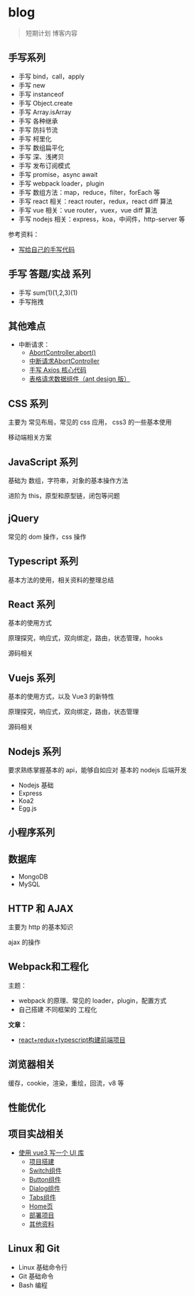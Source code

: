 # blog


> 短期计划 博客内容


## 手写系列

- 手写 bind，call，apply
- 手写 new
- 手写 instanceof
- 手写 Object.create
- 手写 Array.isArray
- 手写 各种继承
- 手写 防抖节流
- 手写 柯里化
- 手写 数组扁平化
- 手写 深、浅拷贝
- 手写 发布订阅模式
- 手写 promise，async await
- 手写 webpack loader，plugin
- 手写 数组方法：map，reduce，filter，forEach 等
- 手写 react 相关：react router，redux，react diff 算法
- 手写 vue 相关：vue router，vuex，vue diff 算法
- 手写 nodejs 相关：express，koa，中间件，http-server 等

参考资料：

 - [写给自己的手写代码](https://juejin.cn/post/6924912691102351368)

## 手写 答题/实战 系列

- 手写 sum(1)(1,2,3)(1)
- 手写拖拽

## 其他难点

- 中断请求：
  - [AbortController.abort()](https://developer.mozilla.org/zh-CN/docs/Web/API/AbortController/abort)
  - [中断请求AbortController](https://www.jianshu.com/p/16335f161498)
  - [手写 Axios 核心代码](https://juejin.cn/post/6936877920304496677)
  - [表格请求数据组件（ant design 版）](https://juejin.cn/post/6934326406314737672)


## CSS 系列

主要为 常见布局，常见的 css 应用， css3 的一些基本使用

移动端相关方案

## JavaScript 系列

基础为 数组，字符串，对象的基本操作方法

进阶为 this，原型和原型链，闭包等问题

## jQuery

常见的 dom 操作，css 操作

## Typescript 系列

基本方法的使用，相关资料的整理总结


## React 系列

基本的使用方式

原理探究，响应式，双向绑定，路由，状态管理，hooks

源码相关

## Vuejs 系列

基本的使用方式，以及 Vue3 的新特性

原理探究，响应式，双向绑定，路由，状态管理

源码相关

## Nodejs 系列

要求熟练掌握基本的 api，能够自如应对 基本的 nodejs 后端开发

- Nodejs 基础
- Express
- Koa2
- Egg.js

## 小程序系列




## 数据库

- MongoDB
- MySQL

## HTTP 和 AJAX
主要为 http 的基本知识

ajax 的操作


## Webpack和工程化
主题： 

- webpack 的原理、常见的 loader，plugin，配置方式
- 自己搭建 不同框架的 工程化

**文章：**

- [react+redux+typescript构建前端项目](./webpack/react+redux+typescript构建前端项目.md)


## 浏览器相关

缓存，cookie，渲染，重绘，回流，v8 等


## 性能优化

## 项目实战相关

- [使用 vue3 写一个 UI 库](https://github.com/Jsmond2016/os-ui)
  - [项目搭建](./project-pratice/os-ui/00-Introduce.md)
  - [Switch组件](./project-pratice/os-ui/01-Switch.md)
  - [Button组件](./project-pratice/os-ui/02-Button.md)
  - [Dialog组件](./project-pratice/os-ui/03-Dialog.md)
  - [Tabs组件](./project-pratice/os-ui/04-Tabs.md)
  - [Home页](./project-pratice/os-ui/05-Home.md)
  - [部署项目](./project-pratice/os-ui/06-Deploy.md)
  - [其他资料](./project-pratice/os-ui/07-More-about-vue3.md)


## Linux 和 Git

- Linux 基础命令行
- Git 基础命令
- Bash 编程


